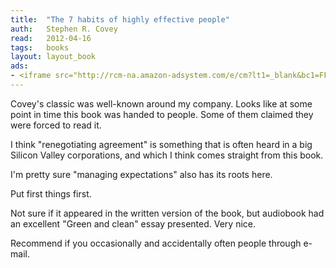 ```yaml
---
title:	"The 7 habits of highly effective people"
auth:	Stephen R. Covey
read:	2012-04-16
tags:	books
layout: layout_book
ads:
- <iframe src="http://rcm-na.amazon-adsystem.com/e/cm?lt1=_blank&bc1=FFFFFF&IS2=1&npa=1&bg1=FFFFFF&fc1=000000&lc1=FF0000&t=wkoszek-20&o=1&p=8&l=as4&m=amazon&f=ifr&ref=ss_til&asins=0743269519" style="width:120px;height:240px;" scrolling="no" marginwidth="0" marginheight="0" frameborder="0"></iframe>
---
```

Covey's classic was well-known around my company. Looks like at some point
in time this book was handed to people. Some of them claimed they were
forced to read it.

I think "renegotiating agreement" is something that is often heard in a big
Silicon Valley corporations, and which I think comes straight from this
book.

I'm pretty sure "managing expectations" also has its roots here.

Put first things first.

Not sure if it appeared in the written version of the book, but audiobook
had an excellent "Green and clean" essay presented. Very nice.

Recommend if you occasionally and accidentally often people through e-mail.
